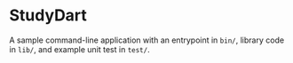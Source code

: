 # StudyDart
A sample command-line application with an entrypoint in `bin/`, library code
in `lib/`, and example unit test in `test/`.
